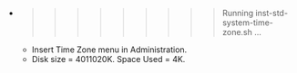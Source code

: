 * >>>>>>>>> Running inst-std-system-time-zone.sh ...
  * Insert Time Zone menu in Administration.
  * Disk size = 4011020K. Space Used = 4K.
